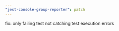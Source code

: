 ```yaml
---
"jest-console-group-reporter": patch
---
```


fix: only failing test not catching test execution errors
